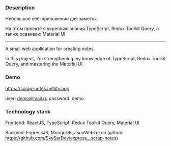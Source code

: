 ### **Description**

Небольшое веб-приложение для заметок.

На этом проекте я укрепляю знания TypeScript, Redux Toolkit Query, а также осваиваю Material UI

---------------------------------------

A small web application for creating notes.

In this project, I'm strengthening my knowledge of TypeScript, Redux Toolkit Query, and mastering the Material UI.

### **Demo**
https://scrap-notes.netlify.app

user: demo@mail.ru password: demo

### **Technology stack**
Frontend: 
ReactJS, TypeScript, Redux Toolkit Query, Material UI

Backend:
ExpressJS, MongoDB, JsonWebToken (github: https://github.com/SkySarDev/express__scrap-notes)
